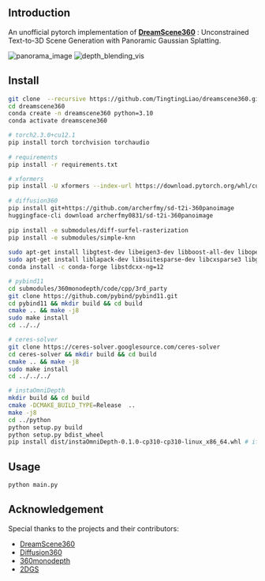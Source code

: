 ## Introduction
An unofficial pytorch implementation of [**DreamScene360**](https://dreamscene360.github.io/)
: Unconstrained Text-to-3D Scene Generation with Panoramic Gaussian Splatting. 

<!-- ![a cozy living room_panorama_image](https://github.com/TingtingLiao/dreamscene360/assets/45743512/1be2908e-94e4-4d57-bb8a-92c7d437e62c)  -->

![panorama_image](https://github.com/TingtingLiao/dreamscene360/assets/45743512/c0869131-ab1b-41dd-834d-7450d9c84554)
![depth_blending_vis](https://github.com/TingtingLiao/dreamscene360/assets/45743512/0e725bc3-9021-4224-8266-7571deac5aac)

  
## Install
```bash
git clone  --recursive https://github.com/TingtingLiao/dreamscene360.git 
cd dreamscene360
conda create -n dreamscene360 python=3.10 
conda activate dreamscene360 

# torch2.3.0+cu12.1 
pip install torch torchvision torchaudio
 
# requirements
pip install -r requirements.txt

# xformers  
pip install -U xformers --index-url https://download.pytorch.org/whl/cu121
 
# diffusion360 
pip install git+https://github.com/archerfmy/sd-t2i-360panoimage
huggingface-cli download archerfmy0831/sd-t2i-360panoimage
 
pip install -e submodules/diff-surfel-rasterization 
pip install -e submodules/simple-knn
 
sudo apt-get install libgtest-dev libeigen3-dev libboost-all-dev libopencv-dev libatlas-base-dev
sudo apt-get install liblapack-dev libsuitesparse-dev libcxsparse3 libgflags-dev libgoogle-glog-dev libgtest-dev
conda install -c conda-forge libstdcxx-ng=12  

# pybind11
cd submodules/360monodepth/code/cpp/3rd_party
git clone https://github.com/pybind/pybind11.git 
cd pybind11 && mkdir build && cd build
cmake .. && make -j8 
sudo make install
cd ../../ 

# ceres-solver
git clone https://ceres-solver.googlesource.com/ceres-solver
cd ceres-solver && mkdir build && cd build
cmake .. && make -j8 
sudo make install 
cd ../../../  

# instaOmniDepth
mkdir build && cd build
cmake -DCMAKE_BUILD_TYPE=Release  ..
make -j8 
cd ../python
python setup.py build
python setup.py bdist_wheel 
pip install dist/instaOmniDepth-0.1.0-cp310-cp310-linux_x86_64.whl # if failed, please check your file version in dist/ 
```

## Usage 
```bash 
python main.py
```
## Acknowledgement 
Special thanks to the projects and their contributors:
* [DreamScene360](https://dreamscene360.github.io/)
* [Diffusion360](https://github.com/ArcherFMY/SD-T2I-360PanoImage)
* [360monodepth](https://github.com/manurare/360monodepth)
* [2DGS](https://github.com/hbb1/2d-gaussian-splatting)